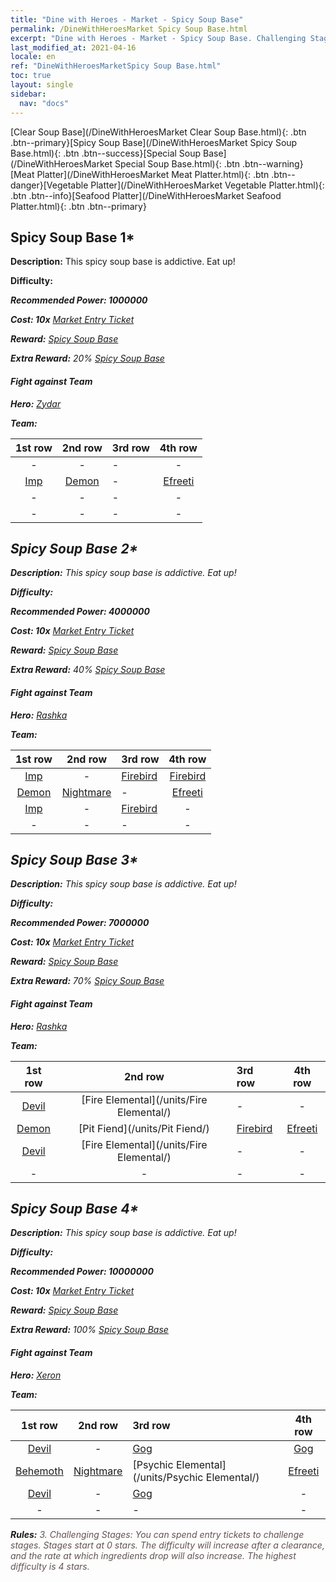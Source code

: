 ```yaml
---
title: "Dine with Heroes - Market - Spicy Soup Base"
permalink: /DineWithHeroesMarket Spicy Soup Base.html
excerpt: "Dine with Heroes - Market - Spicy Soup Base. Challenging Stages: You can spend entry tickets to challenge stages. Stages start at 0 stars. The difficulty will increase after a clearance, and the rate at which ingredients drop will also increase."
last_modified_at: 2021-04-16
locale: en
ref: "DineWithHeroesMarketSpicy Soup Base.html"
toc: true
layout: single
sidebar:
  nav: "docs"
---
```


[Clear Soup Base](/DineWithHeroesMarket Clear Soup Base.html){: .btn .btn--primary}[Spicy Soup Base](/DineWithHeroesMarket Spicy Soup Base.html){: .btn .btn--success}[Special Soup Base](/DineWithHeroesMarket Special Soup Base.html){: .btn .btn--warning}[Meat Platter](/DineWithHeroesMarket Meat Platter.html){: .btn .btn--danger}[Vegetable Platter](/DineWithHeroesMarket Vegetable Platter.html){: .btn .btn--info}[Seafood Platter](/DineWithHeroesMarket Seafood Platter.html){: .btn .btn--primary}

## Spicy Soup Base 1*
 **Description:** This spicy soup base is addictive. Eat up!

 **Difficulty:** <i class="fas fa-star"/>

 **Recommended Power: 1000000**

 **Cost: 10x** [Market Entry Ticket](/Items/con_1157/)

 **Reward:** [Spicy Soup Base](/Items/con_1159/)

 **Extra Reward:** 20% [Spicy Soup Base](/Items/con_1159/)

#### Fight against Team
 **Hero:** [Zydar](/heroes/Zydar/)

 **Team:**



  | 1st row | 2nd row | 3rd row | 4th row |
  |:----:|:----:|:----|:----:|
  | - | - | - | - |
  | [Imp](/units/Imp/) | [Demon](/units/Demon/) | - | [Efreeti](/units/Efreeti/) |
  | - | - | - | - |
  | - | - | - | - |


## Spicy Soup Base 2*
 **Description:** This spicy soup base is addictive. Eat up!

 **Difficulty:** <i class="fas fa-star"/><i class="fas fa-star"/>

 **Recommended Power: 4000000**

 **Cost: 10x** [Market Entry Ticket](/Items/con_1157/)

 **Reward:** [Spicy Soup Base](/Items/con_1159/)

 **Extra Reward:** 40% [Spicy Soup Base](/Items/con_1159/)

#### Fight against Team
 **Hero:** [Rashka](/heroes/Rashka/)

 **Team:**



  | 1st row | 2nd row | 3rd row | 4th row |
  |:----:|:----:|:----|:----:|
  | [Imp](/units/Imp/) | - | [Firebird](/units/Firebird/) | [Firebird](/units/Firebird/) |
  | [Demon](/units/Demon/) | [Nightmare](/units/Nightmare/) | - | [Efreeti](/units/Efreeti/) |
  | [Imp](/units/Imp/) | - | [Firebird](/units/Firebird/) | - |
  | - | - | - | - |


## Spicy Soup Base 3*
 **Description:** This spicy soup base is addictive. Eat up!

 **Difficulty:** <i class="fas fa-star"/><i class="fas fa-star"/><i class="fas fa-star"/>

 **Recommended Power: 7000000**

 **Cost: 10x** [Market Entry Ticket](/Items/con_1157/)

 **Reward:** [Spicy Soup Base](/Items/con_1159/)

 **Extra Reward:** 70% [Spicy Soup Base](/Items/con_1159/)

#### Fight against Team
 **Hero:** [Rashka](/heroes/Rashka/)

 **Team:**



  | 1st row | 2nd row | 3rd row | 4th row |
  |:----:|:----:|:----|:----:|
  | [Devil](/units/Devil/) | [Fire Elemental](/units/Fire Elemental/) | - | - |
  | [Demon](/units/Demon/) | [Pit Fiend](/units/Pit Fiend/) | [Firebird](/units/Firebird/) | [Efreeti](/units/Efreeti/) |
  | [Devil](/units/Devil/) | [Fire Elemental](/units/Fire Elemental/) | - | - |
  | - | - | - | - |


## Spicy Soup Base 4*
 **Description:** This spicy soup base is addictive. Eat up!

 **Difficulty:** <i class="fas fa-star"/><i class="fas fa-star"/><i class="fas fa-star"/><i class="fas fa-star"/>

 **Recommended Power: 10000000**

 **Cost: 10x** [Market Entry Ticket](/Items/con_1157/)

 **Reward:** [Spicy Soup Base](/Items/con_1159/)

 **Extra Reward:** 100% [Spicy Soup Base](/Items/con_1159/)

#### Fight against Team
 **Hero:** [Xeron](/heroes/Xeron/)

 **Team:**



  | 1st row | 2nd row | 3rd row | 4th row |
  |:----:|:----:|:----|:----:|
  | [Devil](/units/Devil/) | - | [Gog](/units/Gog/) | [Gog](/units/Gog/) |
  | [Behemoth](/units/Behemoth/) | [Nightmare](/units/Nightmare/) | [Psychic Elemental](/units/Psychic Elemental/) | [Efreeti](/units/Efreeti/) |
  | [Devil](/units/Devil/) | - | [Gog](/units/Gog/) | - |
  | - | - | - | - |




 **Rules:** <span style="color: #645252">3. Challenging Stages: You can spend entry tickets to challenge stages. Stages start at 0 stars. The difficulty will increase after a clearance, and the rate at which ingredients drop will also increase. The highest difficulty is 4 stars.</span><br/><span style="color: #ffffff;font-size:6px">　</span><br/>

